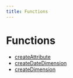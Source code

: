 ```yaml
---
title: Functions
---
```


# Functions

- [createAttribute](function.createAttribute.md)
- [createDateDimension](function.createDateDimension.md)
- [createDimension](function.createDimension.md)
